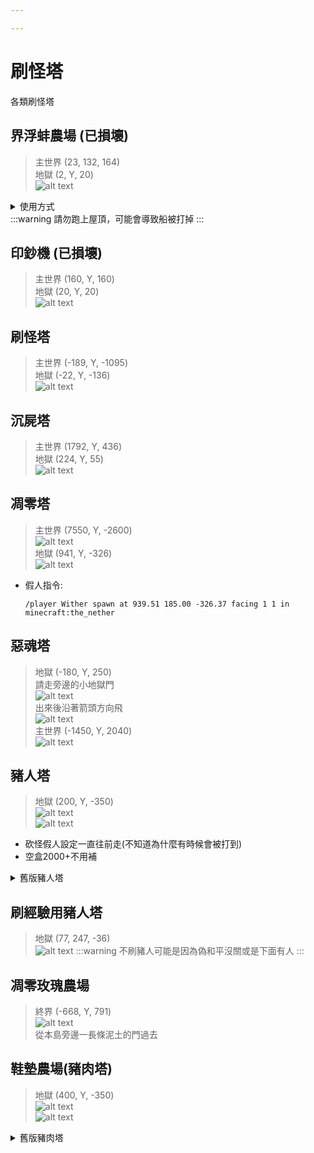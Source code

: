 ```yaml
---

---
```


# 刷怪塔
各類刷怪塔

## 界浮蚌農場 (已損壞)
> 主世界 (23, 132, 164)\
> 地獄 (2, Y, 20)\
![alt text](image-7.png)
<details>
    <summary>使用方式</summary>
        * 將假人掛在有靈魂火的門內，接著拉下拉桿啟動機器
        * 假人可掛可不掛，掛假人可提升200~300效率，但不掛請勿卸載區塊 
</details>
:::warning 請勿跑上屋頂，可能會導致船被打掉
:::

## 印鈔機 (已損壞)
> 主世界 (160, Y, 160)\
> 地獄 (20, Y, 20)\
![alt text](image-9.png)

## 刷怪塔
> 主世界 (-189, Y, -1095)\
> 地獄 (-22, Y, -136)\
> ![alt text](image-10.png)

## 沉屍塔
> 主世界 (1792, Y, 436)\
> 地獄 (224, Y, 55)\
> ![alt text](image-11.png)

## 凋零塔
> 主世界 (7550, Y, -2600)\
> ![alt text](image-12.png)\
> 地獄 (941, Y, -326)\
> ![alt text](image-13.png)
* 假人指令:
    ```
    /player Wither spawn at 939.51 185.00 -326.37 facing 1 1 in minecraft:the_nether
    ```

## 惡魂塔
> 地獄 (-180, Y, 250)\
> 請走旁邊的小地獄門\
> ![alt text](image-16.png)\
> 出來後沿著箭頭方向飛\
> ![alt text](image-17.png)\
> 主世界 (-1450, Y, 2040)\
> ![alt text](image-18.png)


## 豬人塔
> 地獄 (200, Y, -350)\
> ![alt text](image-42.png)\
> ![alt text](image-44.png)
+ 砍怪假人設定一直往前走(不知道為什麼有時候會被打到)
+ 空盒2000+不用補 
<details>
    <summary>舊版豬人塔</summary>
        > 地獄 (-400, Y, -100)\
        > ![alt text](image-20.png)\
        > 從 **最上方地獄門** 出來後，朝著箭頭向南方走即為處死裝置
        > ![alt text](image-21.png)\
        > 主世界 (-3360, Y, -720)\
        > ![alt text](image-22.png)
</details>



## 刷經驗用豬人塔
> 地獄 (77, 247, -36)\
> ![alt text](image-24.png)
:::warning 不刷豬人可能是因為偽和平沒關或是下面有人
:::

## 凋零玫瑰農場
> 終界 (-668, Y, 791)\
> ![alt text](image-31.png)\
> 從本島旁邊一長條泥土的門過去 

## 鞋墊農場(豬肉塔)
> 地獄 (400, Y, -350)\
> ![alt text](image-48.png)\
> ![alt text](image-49.png)
<details>
    <summary>舊版豬肉塔</summary>
        > 地獄 (-260, Y, -150) 位在舊豬人塔旁\
        > ![alt text](image-23.png)
</details>

